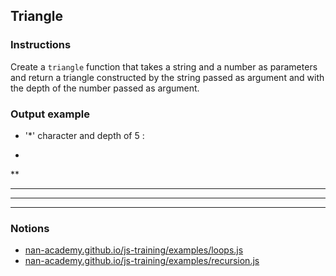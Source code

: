 ## Triangle

### Instructions

Create a `triangle` function that takes a string and a number as parameters
and return a triangle constructed by the string passed as argument and with the depth
of the number passed as argument.

### Output example

- '*' character and depth of 5 :

*
**
***
****
*****


### Notions

- [nan-academy.github.io/js-training/examples/loops.js](https://nan-academy.github.io/js-training/examples/loops.js)
- [nan-academy.github.io/js-training/examples/recursion.js](https://nan-academy.github.io/js-training/examples/recursion.js)
